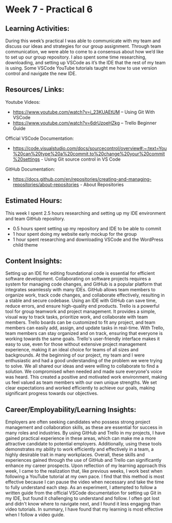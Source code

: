 # Week 7 - Practical 6

## Learning Activities:
During this week’s practical I was able to communicate with my team and discuss our ideas and strategies for our group assignment. Through team communication, we were able to come to a consensus about how we’d like to set up our group repository. I also spent some time researching, downloading, and setting up VSCode as it’s the IDE that the rest of my team is using. Some VSCode YouTube tutorials taught me how to use version control and navigate the new IDE.

## Resources/ Links:
Youtube Videos:
-	https://www.youtube.com/watch?v=i_23KUAEtUM – Using Git With VSCode
-	https://www.youtube.com/watch?v=6drUzoeHZkg – Trello Beginner Guide

Official VSCode Documentation:
-	https://code.visualstudio.com/docs/sourcecontrol/overview#:~:text=You%20can%20type%20a%20commit,to%20change%20your%20commit%20settings - Using Git source control in VS Code

GitHub Documentation:
-	https://docs.github.com/en/repositories/creating-and-managing-repositories/about-repositories - About Repositories

## Estimated Hours:
This week I spent 2.5 hours researching and setting up my IDE environment and team GitHub repository.
-	0.5 hours spent setting up my repository and IDE to be able to commit
-	1 hour spent doing my website early mockup for the group
-	1 hour spent researching and downloading VSCode and the WordPress child theme

## Content Insights:
Setting up an IDE for editing foundational code is essential for efficient software development. Collaborating on software projects requires a system for managing code changes, and GitHub is a popular platform that integrates seamlessly with many IDEs. GitHub allows team members to organize work, track code changes, and collaborate effectively, resulting in a stable and secure codebase. Using an IDE with GitHub can save time, reduce errors, and ensure high-quality end products.
Trello is a powerful tool for group teamwork and project management. It provides a simple, visual way to track tasks, prioritize work, and collaborate with team members. Trello boards can be customized to fit any project, and team members can easily add, assign, and update tasks in real-time. With Trello, team members can stay organized and on track, ensuring that everyone is working towards the same goals. Trello's user-friendly interface makes it easy to use, even for those without extensive project management experience, making it an ideal choice for teams of all sizes and backgrounds.
At the beginning of our project, my team and I were enthusiastic and had a good understanding of the problem we were trying to solve. We all shared our ideas and were willing to collaborate to find a solution. We compromised when needed and made sure everyone's voice was heard. This created a positive and motivated work environment, making us feel valued as team members with our own unique strengths. We set clear expectations and worked efficiently to achieve our goals, making significant progress towards our objectives.

## Career/Employability/Learning Insights:
Employers are often seeking candidates who possess strong project management and collaboration skills, as these are essential for success in many roles and industries. By using GitHub and Trello in my projects, I have gained practical experience in these areas, which can make me a more attractive candidate to potential employers. Additionally, using these tools demonstrates my ability to work efficiently and effectively in a team, a highly desirable trait in many workplaces. Overall, these skills and experiences gained through the use of GitHub and Trello can significantly enhance my career prospects.
Upon reflection of my learning approach this week, I came to the realization that, like previous weeks, I work best when following a YouTube tutorial at my own pace. I find that this method is most effective because I can pause the video when necessary and take the time to fully understand each step. As an experiment, I attempted to follow a written guide from the official VSCode documentation for setting up Git in my IDE, but found it challenging to understand and follow. I often got lost and didn't know where to navigate next, and I found it less engaging than video tutorials. In summary, I have found that my learning is most effective when I follow a video guide.

